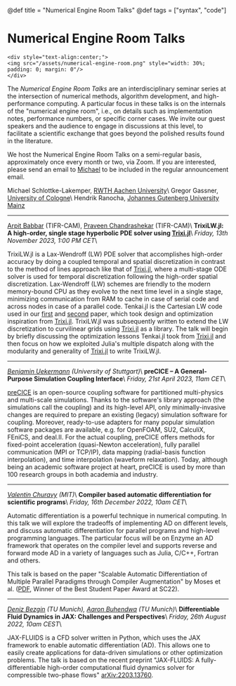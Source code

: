 @def title = "Numerical Engine Room Talks"
@def tags = ["syntax", "code"]

# Numerical Engine Room Talks

<!--\fig{Numerical engine room}{assets/numerical\_engine\_room.png}-->
<!--![Numerical engine room](/assets/numerical\_engine\_room.png)-->
~~~
<div style="text-align:center;">
<img src="/assets/numerical-engine-room.png" style="width: 30%; padding: 0; margin: 0"/>
</div>
~~~

The *Numerical Engine Room Talks* are an interdisciplinary seminar series at the
intersection of numerical methods, algorithm development, and high-performance
computing. A particular focus in these talks is on the internals of the
"numerical engine room", i.e., on details such as implementation notes,
performance numbers, or specific corner cases. We invite our guest speakers
and the audience to engage in discussions at this level, to facilitate a
scientific exchange that goes beyond the polished results found in the
literature.

We host the Numerical Engine Room Talks on a semi-regular basis, approximately
once every month or two, via Zoom. If you are interested, please send an email to
[Michael](mailto:m.schlottke-lakemper@acom.rwth-aachen.de)
to be included in the regular announcement email.

Michael Schlottke-Lakemper, [RWTH Aachen University](https://lakemper.eu)\\
Gregor Gassner, [University of Cologne](https://www.mi.uni-koeln.de/NumSim)\\
Hendrik Ranocha, [Johannes Gutenberg University Mainz](https://ranocha.de)

---
[Arpit Babbar](https://www.math.tifrbng.res.in/people/arpit) (TIFR-CAM),
[Praveen Chandrashekar](http://cpraveen.github.io/) (TIFR-CAM)\\
**TrixiLW.jl: A high-order, single stage hyperbolic PDE solver using [Trixi.jl](https://github.com/trixi-framework/Trixi.jl/)**\\
*Friday, 13th November 2023, 1:00 PM CET*\\

TrixiLW.jl is a Lax-Wendroff (LW) PDE solver that accomplishes high-order accuracy
by doing a coupled temporal and spatial discretization in contrast to the method of lines
approach like that of [Trixi.jl](https://github.com/trixi-framework/Trixi.jl),
where a multi-stage ODE solver is used for temporal discretization following the
high-order spatial discretization. Lax-Wendroff (LW) schemes are friendly to the
modern memory-bound CPU as they evolve to the next time level in a single stage,
minimizing communication from RAM to cache in case of serial code and across nodes
in case of a parallel code.
Tenkai.jl is the Cartesian LW code used in our
[first](https://www.sciencedirect.com/science/article/pii/S0021999122004855) and 
[second](https://arxiv.org/abs/2305.10781) paper, which took design and optimization
inspiration from [Trixi.jl](https://github.com/trixi-framework/Trixi.jl). 
TrixiLW.jl was subsequently written to extend the LW discretization to curvilinear
grids using [Trixi.jl](https://github.com/trixi-framework/Trixi.jl) as a library.
The talk will begin by briefly discussing the optimization lessons Tenkai.jl took from
[Trixi.jl](https://github.com/trixi-framework/Trixi.jl) and then focus on how we
exploited Julia's multiple dispatch along with the modularity and generality of
[Trixi.jl](https://github.com/trixi-framework/Trixi.jl) to write TrixiLW.jl.

---
*[Benjamin Uekermann](https://github.com/uekerman) (University of Stuttgart)*\\
**preCICE – A General-Purpose Simulation Coupling Interface**\\
*Friday, 21st April 2023, 11am CET*\\

[preCICE](https://precice.org/) is an open-source coupling software for
partitioned multi-physics and multi-scale simulations. Thanks to the software's
library approach (the simulations call the coupling) and its high-level API,
only minimally-invasive changes are required to prepare an existing
(legacy) simulation software for coupling. Moreover, ready-to-use
adapters for many popular simulation software packages are available,
e.g. for OpenFOAM, SU2, CalculiX, FEniCS, and deal.II. For the actual
coupling, preCICE offers methods for fixed-point acceleration
(quasi-Newton acceleration), fully parallel communication (MPI or
TCP/IP), data mapping (radial-basis function interpolation), and
time interpolation (waveform relaxation). Today, although being an
academic software project at heart, preCICE is used by more than 100
research groups in both academia and industry.

---
*[Valentin Churavy](https://vchuravy.dev/) (MIT)*\\
**Compiler based automatic differentiation for scientific programs**\\
*Friday, 16th December 2022, 10am CET*\\

Automatic differentiation is a powerful technique in numerical computing. In this talk
we will explore the tradeoffs of implementing AD on different levels, and discuss automatic
differentiation for parallel programs and high-level programming languages. The particular
focus will be on Enzyme an AD framework that operates on the compiler level and supports
reverse and forward mode AD in a variety of languages such as Julia, C/C++, Fortran and others.

This talk is based on the paper "Scalable Automatic Differentiation of Multiple Parallel
Paradigms through Compiler Augmentation" by Moses et al. ([PDF](https://www.computer.org/csdl/proceedings-article/sc/2022/544400a859/1I0bT5ygZby), Winner of the Best Student Paper Award at SC22).

---
*[Deniz Bezgin](https://www.epc.ed.tum.de/aer/mitarbeiter-innen/cv-2/a-d/m-sc-deniz-bezgin/) (TU Munich), [Aaron Buhendwa](https://www.epc.ed.tum.de/aer/mitarbeiter-innen/cv-2/a-d/m-sc-aaron-buhendwa/) (TU Munich)*\\
**Differentiable Fluid Dynamics in JAX: Challenges and Perspectives**\\
*Friday, 26th August 2022, 10am CEST*\\

JAX-FLUIDS is a CFD solver written in Python, which uses the JAX framework to
enable automatic differentiation (AD). This allows one to easily create
applications for data-driven simulations or other optimization problems. The
talk is based on the recent preprint "JAX-FLUIDS: A fully-differentiable
high-order computational fluid dynamics solver for compressible two-phase
flows" [arXiv:2203.13760](https://arxiv.org/abs/2203.13760).
